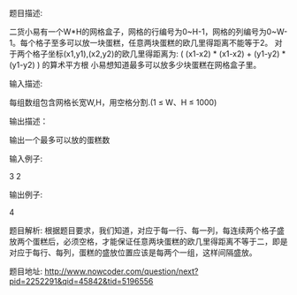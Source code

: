 ﻿题目描述:

二货小易有一个W*H的网格盒子，网格的行编号为0~H-1，网格的列编号为0~W-1。每个格子至多可以放一块蛋糕，任意两块蛋糕的欧几里得距离不能等于2。
对于两个格子坐标(x1,y1),(x2,y2)的欧几里得距离为:
( (x1-x2) * (x1-x2) + (y1-y2) * (y1-y2) ) 的算术平方根
小易想知道最多可以放多少块蛋糕在网格盒子里。

输入描述:

每组数组包含网格长宽W,H，用空格分割.(1 ≤ W、H ≤ 1000)

输出描述：

输出一个最多可以放的蛋糕数

输入例子:

3 2

输出例子:

4

题目解析:
根据题目要求，我们知道，对应于每一行、每一列，每连续两个格子盛放两个蛋糕后，必须空格，才能保证任意两块蛋糕的欧几里得距离不等于二，即是对应于每行、每列，蛋糕的盛放位置应该是每两个一组，这样间隔盛放。


题目地址:
http://www.nowcoder.com/question/next?pid=2252291&qid=45842&tid=5196556